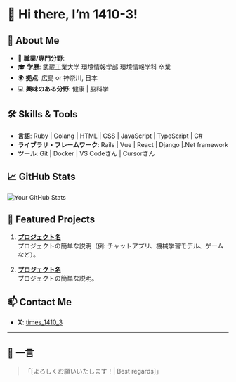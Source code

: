 # 👋 Hi there, I’m 1410-3!

## 🚀 About Me
- 🌟 **職業/専門分野**: 
- 🎓 **学歴**: 武蔵工業大学 環境情報学部 環境情報学科 卒業
- 🌍 **拠点**: 広島 or 神奈川, 日本
- 💻 **興味のある分野**: 健康 | 脳科学

## 🛠️ Skills & Tools
- **言語**: Ruby | Golang | HTML | CSS | JavaScript | TypeScript | C#
- **ライブラリ・フレームワーク**: Rails | Vue | React | Django |.Net framework 
- **ツール**: Git | Docker | VS Codeさん | Cursorさん

## 📈 GitHub Stats
![Your GitHub Stats](https://github-readme-stats.vercel.app/api?username=1410-3&show_icons=true&theme=radical)

## 🌟 Featured Projects
1. [**プロジェクト名**](リンク)  
   プロジェクトの簡単な説明（例: チャットアプリ、機械学習モデル、ゲームなど）。

2. [**プロジェクト名**](リンク)  
   プロジェクトの簡単な説明。

## 📫 Contact Me
- **X**: [times_1410_3](https://x.com/times_1410_3)

---

## 💬 一言
> 「[よろしくお願いいたします！| Best regards]」
